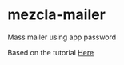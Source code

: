 # mezcla-mailer
Mass mailer using app password

Based on the tutorial [Here](https://levelup.gitconnected.com/an-alternative-way-to-send-emails-in-python-5630a7efbe84)
 
